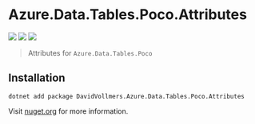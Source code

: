 ﻿# Azure.Data.Tables.Poco.Attributes

[![](https://img.shields.io/nuget/vpre/DavidVollmers.Azure.Data.Tables.Poco.Attributes?style=flat-square)](https://www.nuget.org/packages/DavidVollmers.Azure.Data.Tables.Poco.Attributes)
[![](https://img.shields.io/github/v/release/DavidVollmers/Azure.Data.Tables.Poco?include_prereleases&style=flat-square)](https://github.com/DavidVollmers/Azure.Data.Tables.Poco/releases)
[![](https://img.shields.io/github/license/DavidVollmers/Azure.Data.Tables.Poco?style=flat-square)](https://github.com/DavidVollmers/Azure.Data.Tables.Poco/blob/main/LICENSE.txt)

> Attributes for `Azure.Data.Tables.Poco`

## Installation

```shell
dotnet add package DavidVollmers.Azure.Data.Tables.Poco.Attributes
```

Visit [nuget.org](https://www.nuget.org/packages/DavidVollmers.Azure.Data.Tables.Poco.Attributes) for more information.
